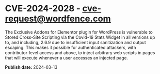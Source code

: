 # CVE-2024-2028 - cve-request@wordfence.com

The Exclusive Addons for Elementor plugin for WordPress is vulnerable to Stored Cross-Site Scripting via the Covid-19 Stats Widget in all versions up to, and including, 2.6.9 due to insufficient input sanitization and output escaping. This makes it possible for authenticated attackers, with contributor-level access and above, to inject arbitrary web scripts in pages that will execute whenever a user accesses an injected page.

**Publish date:** 2024-03-13
